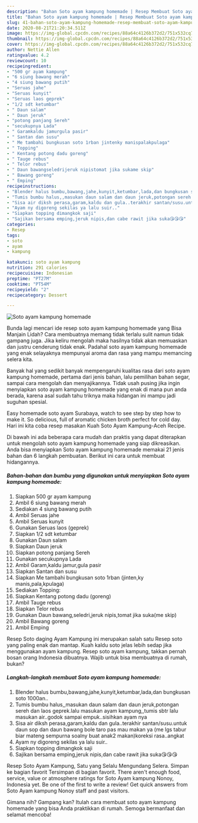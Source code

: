 ```yaml
---
description: "Bahan Soto ayam kampung homemade | Resep Membuat Soto ayam kampung homemade Yang Enak Dan Lezat"
title: "Bahan Soto ayam kampung homemade | Resep Membuat Soto ayam kampung homemade Yang Enak Dan Lezat"
slug: 41-bahan-soto-ayam-kampung-homemade-resep-membuat-soto-ayam-kampung-homemade-yang-enak-dan-lezat
date: 2020-08-21T21:20:34.511Z
image: https://img-global.cpcdn.com/recipes/88a64c4126b372d2/751x532cq70/soto-ayam-kampung-homemade-foto-resep-utama.jpg
thumbnail: https://img-global.cpcdn.com/recipes/88a64c4126b372d2/751x532cq70/soto-ayam-kampung-homemade-foto-resep-utama.jpg
cover: https://img-global.cpcdn.com/recipes/88a64c4126b372d2/751x532cq70/soto-ayam-kampung-homemade-foto-resep-utama.jpg
author: Nettie Allen
ratingvalue: 4.2
reviewcount: 10
recipeingredient:
- "500 gr ayam kampung"
- "6 siung bawang merah"
- "4 siung bawang putih"
- "Seruas jahe"
- "Seruas kunyit"
- "Seruas laos geprek"
- "1/2 sdt ketumbar"
- " Daun salam"
- " Daun jeruk"
- "potong panjang Sereh"
- "secukupnya Lada"
- " Garamkaldu jamurgula pasir"
- " Santan dan susu"
- " Me tambahi bungkusan soto 1rban jintenky manispalakpulaga"
- " Topping"
- " Kentang potong dadu goreng"
- " Tauge rebus"
- " Telor rebus"
- " Daun bawangseledrijeruk nipistomat jika sukame skip"
- " Bawang goreng"
- " Emping"
recipeinstructions:
- "Blender halus bumbu,bawang,jahe,kunyit,ketumbar,lada,dan bungkusan soto 1000an.."
- "Tumis bumbu halus,,masukan daun salam dan daun jeruk,potongan sereh dan laos geprek.lalu masukan ayam kampung,,tumis sbtr lalu masukan air..godok sampai empuk..sisihkan ayam nya"
- "Sisa air diksh perasa,garam,kaldu dan gula..terakhir santan/susu.untuk daun sop dan daun bawang bole taro pas mau makan ya (me lgs tabur biar mateng sempurna soalny buat anak2 makan)koreksi rasa..angkat"
- "Ayam ny digoreng sekilas ya lalu suir.."
- "Siapkan topping dimangkok saji"
- "Sajikan bersama emping,jeruk nipis,dan cabe rawit jika suka😘😘😘"
categories:
- Resep
tags:
- soto
- ayam
- kampung

katakunci: soto ayam kampung 
nutrition: 291 calories
recipecuisine: Indonesian
preptime: "PT27M"
cooktime: "PT54M"
recipeyield: "2"
recipecategory: Dessert

---
```



![Soto ayam kampung homemade](https://img-global.cpcdn.com/recipes/88a64c4126b372d2/751x532cq70/soto-ayam-kampung-homemade-foto-resep-utama.jpg)

Bunda lagi mencari ide resep soto ayam kampung homemade yang Bisa Manjain Lidah? Cara membuatnya memang tidak terlalu sulit namun tidak gampang juga. Jika keliru mengolah maka hasilnya tidak akan memuaskan dan justru cenderung tidak enak. Padahal soto ayam kampung homemade yang enak selayaknya mempunyai aroma dan rasa yang mampu memancing selera kita.

Banyak hal yang sedikit banyak mempengaruhi kualitas rasa dari soto ayam kampung homemade, pertama dari jenis bahan, lalu pemilihan bahan segar, sampai cara mengolah dan menyajikannya. Tidak usah pusing jika ingin menyiapkan soto ayam kampung homemade yang enak di mana pun anda berada, karena asal sudah tahu triknya maka hidangan ini mampu jadi suguhan spesial.

Easy homemade soto ayam Surabaya, watch to see step by step how to make it. So delicious, full of aromatic chicken broth perfect for cold day. Hari ini kita coba resep masakan Kuah Soto Ayam Kampung-Aceh Recipe.


Di bawah ini ada beberapa cara mudah dan praktis yang dapat diterapkan untuk mengolah soto ayam kampung homemade yang siap dikreasikan. Anda bisa menyiapkan Soto ayam kampung homemade memakai 21 jenis bahan dan 6 langkah pembuatan. Berikut ini cara untuk membuat hidangannya.

<!--inarticleads1-->

##### Bahan-bahan dan bumbu yang digunakan untuk menyiapkan Soto ayam kampung homemade:

1. Siapkan 500 gr ayam kampung
1. Ambil 6 siung bawang merah
1. Sediakan 4 siung bawang putih
1. Ambil Seruas jahe
1. Ambil Seruas kunyit
1. Gunakan Seruas laos (geprek)
1. Siapkan 1/2 sdt ketumbar
1. Gunakan  Daun salam
1. Siapkan  Daun jeruk
1. Siapkan potong panjang Sereh
1. Gunakan secukupnya Lada
1. Ambil  Garam,kaldu jamur,gula pasir
1. Siapkan  Santan dan susu
1. Siapkan  Me tambahi bungkusan soto 1rban (jinten,ky manis,pala,kpulaga)
1. Sediakan  Topping:
1. Siapkan  Kentang potong dadu (goreng)
1. Ambil  Tauge rebus
1. Siapkan  Telor rebus
1. Gunakan  Daun bawang,seledri,jeruk nipis,tomat jika suka(me skip)
1. Ambil  Bawang goreng
1. Ambil  Emping


Resep Soto daging Ayam Kampung ini merupakan salah satu Resep soto yang paling enak dan mantap. Kuah kaldu soto jelas lebih sedap jika menggunakan ayam kampung. Resep soto ayam kampung, takkan pernah bosan orang Indonesia dibuatnya. Wajib untuk bisa membuatnya di rumah, bukan? 

<!--inarticleads2-->

##### Langkah-langkah membuat Soto ayam kampung homemade:

1. Blender halus bumbu,bawang,jahe,kunyit,ketumbar,lada,dan bungkusan soto 1000an..
1. Tumis bumbu halus,,masukan daun salam dan daun jeruk,potongan sereh dan laos geprek.lalu masukan ayam kampung,,tumis sbtr lalu masukan air..godok sampai empuk..sisihkan ayam nya
1. Sisa air diksh perasa,garam,kaldu dan gula..terakhir santan/susu.untuk daun sop dan daun bawang bole taro pas mau makan ya (me lgs tabur biar mateng sempurna soalny buat anak2 makan)koreksi rasa..angkat
1. Ayam ny digoreng sekilas ya lalu suir..
1. Siapkan topping dimangkok saji
1. Sajikan bersama emping,jeruk nipis,dan cabe rawit jika suka😘😘😘


Resep Soto Ayam Kampung, Satu yang Selalu Mengundang Selera. Simpan ke bagian favorit Tersimpan di bagian favorit. There aren&#39;t enough food, service, value or atmosphere ratings for Soto Ayam kampung Nonoy, Indonesia yet. Be one of the first to write a review! Get quick answers from Soto Ayam kampung Nonoy staff and past visitors. 

Gimana nih? Gampang kan? Itulah cara membuat soto ayam kampung homemade yang bisa Anda praktikkan di rumah. Semoga bermanfaat dan selamat mencoba!
